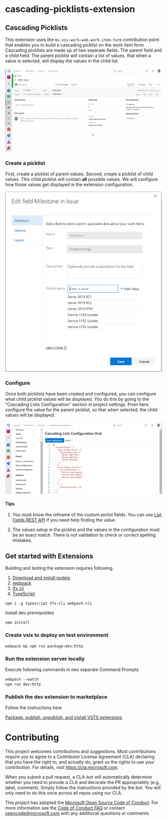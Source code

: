 # cascading-picklists-extension

## Cascading Picklists

This extension uses the ```ms.vss-work-web.work-item-form``` contribution point that enables you to build a cascading picklist on the work item form. Cascading picklists are made up of two seperate fields. The parent field and a child field. The parent picklist will contain a list of values, that when a value is selected, will display the values in the child list.

![image](./images/picklist-demo.gif)

### Create a picklist
First, create a picklist of parent values. Second, create a picklist of child values. This child picklist will contain __all__ possible values. We will configure how those values get displayed in the extension configuration.

![image](./images/edit-picklist-1.png)

### Configure
Once both picklists have been created and configured, you can configure what child picklist values will be displayed. You do this by going to the "Cascading Lists Configuration" section in project settings. From here, configure the value for the parent picklist, so that when selected, the child values will be displayed.

![image](./images/picklist-config.png)

#### Tips
1. You must know the refname of the custom piclist fields. You can use [List Fields REST API](https://docs.microsoft.com/en-us/rest/api/azure/devops/wit/fields/list?view=azure-devops-rest-5.0) if you need help finding the value.

2. The values setup in the picklist and the values in the configuration must be an exact match. There is not validation to check or correct spelling mistakes.

## Get started with Extensions

Building and testing the extension requires following.

1.  [Download and install nodejs](http://nodejs.org 'nodejs')
2.  [webpack](https://webpack.js.org/)
3.  [tfx cli](https://docs.microsoft.com/en-us/vsts/extend/publish/command-line?view=vsts)
4.  [TypeScript](https://www.typescriptlang.org/)

```
npm i -g typescript tfx-cli webpack-cli
```

Install dev prerequisites

```
npm install
```

### Create vsix to deploy on test environment

```
webpack && npm run package:dev:http
```

### Run the extension server locally

Execute following commands in two separate Command Prompts

```
webpack --watch
npm run dev:http
```

### Publish the dev extension to marketplace

Follow the instructions here

[Package, publish, unpublish, and install VSTS extensions
](https://docs.microsoft.com/en-us/vsts/extend/publish/overview?view=vsts)

# Contributing

This project welcomes contributions and suggestions. Most contributions require you to agree to a
Contributor License Agreement (CLA) declaring that you have the right to, and actually do, grant us
the rights to use your contribution. For details, visit https://cla.microsoft.com.

When you submit a pull request, a CLA-bot will automatically determine whether you need to provide
a CLA and decorate the PR appropriately (e.g., label, comment). Simply follow the instructions
provided by the bot. You will only need to do this once across all repos using our CLA.

This project has adopted the [Microsoft Open Source Code of Conduct](https://opensource.microsoft.com/codeofconduct/).
For more information see the [Code of Conduct FAQ](https://opensource.microsoft.com/codeofconduct/faq/) or
contact [opencode@microsoft.com](mailto:opencode@microsoft.com) with any additional questions or comments.
